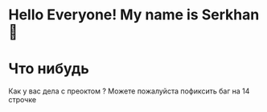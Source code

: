 #  Hello Everyone!  My name is Serkhan 👋
#  Что нибудь

<p>
  
   Как у вас дела с преоктом ?
   Можете пожалуйста пофиксить баг на 14 строчке
  
 </p>